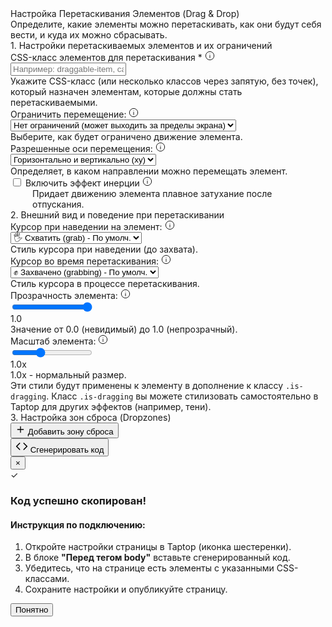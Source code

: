<div id="drag-drop-generator" class="generator-container">
  <div class="generator-header">
    <div class="generator-title">Настройка Перетаскивания Элементов (Drag & Drop)</div>
    <div class="generator-subtitle">Определите, какие элементы можно перетаскивать, как они будут себя вести, и куда их можно сбрасывать.</div>
  </div>

  <div class="settings-block">
    <div class="settings-section">
      <div class="settings-section-title">1. Настройки перетаскиваемых элементов и их ограничений</div>
      <div class="settings-row">
        <div class="setting-group">
          <div class="label-with-tooltip">
            <label for="dnd-draggable-selector">CSS-класс элементов для перетаскивания <span class="required-indicator">*</span></label>
            <span class="tooltip-icon" data-tooltip="Укажите CSS-класс (без точки), который назначен элементам, которые должны стать перетаскиваемыми. Можно указать несколько классов через запятую. Например: draggable-item, card">
              <svg width="16" height="16" viewBox="0 0 24 24" fill="none" xmlns="http://www.w3.org/2000/svg"><circle cx="12" cy="12" r="10" stroke="currentColor" stroke-width="1.5"/><path d="M12 17V11" stroke="currentColor" stroke-width="1.5" stroke-linecap="round"/><circle cx="12" cy="7.5" r="0.5" fill="currentColor" stroke="currentColor" stroke-width="0.5"/></svg>
            </span>
          </div>
          <input type="text" id="dnd-draggable-selector" class="text-input" placeholder="Например: draggable-item, card, widget">
          <div class="helper-text">Укажите CSS-класс (или несколько классов через запятую, без точек), который назначен элементам, которые должны стать перетаскиваемыми.</div>
        </div>
      </div>
      <div class="settings-row">
        <div class="setting-group">
          <div class="label-with-tooltip">
            <label for="dnd-containment-type">Ограничить перемещение:</label>
            <span class="tooltip-icon" data-tooltip="Определяет область, в которой элемент может перемещаться. 'Нет ограничений' - элемент может выходить за пределы экрана. 'Родительским элементом' - элемент не выйдет за границы своего прямого родителя. 'Вьюпортом' - элемент останется в видимой части окна. 'Пользовательским селектором' - укажите класс контейнера.">
              <svg width="16" height="16" viewBox="0 0 24 24" fill="none" xmlns="http://www.w3.org/2000/svg"><circle cx="12" cy="12" r="10" stroke="currentColor" stroke-width="1.5"/><path d="M12 17V11" stroke="currentColor" stroke-width="1.5" stroke-linecap="round"/><circle cx="12" cy="7.5" r="0.5" fill="currentColor" stroke="currentColor" stroke-width="0.5"/></svg>
            </span>
          </div>
          <select id="dnd-containment-type" class="select-styled">
            <option value="none" selected>Нет ограничений (может выходить за пределы экрана)</option>
            <option value="parent">Родительским элементом</option>
            <option value="viewport">Вьюпортом (экраном)</option>
            <option value="custom">Пользовательским селектором</option>
          </select>
          <div class="helper-text">Выберите, как будет ограничено движение элемента.</div>
</div>
<div class="setting-group" id="dnd-custom-containment-group" style="display: none;">
          <div class="label-with-tooltip">
            <label for="dnd-custom-containment-selector">CSS-селектор контейнера-ограничителя:</label>
            <span class="tooltip-icon" data-tooltip="Если выбрано ограничение 'Пользовательским селектором', укажите здесь CSS-класс этого контейнера (без точки). Например: drag-area">
              <svg width="16" height="16" viewBox="0 0 24 24" fill="none" xmlns="http://www.w3.org/2000/svg"><circle cx="12" cy="12" r="10" stroke="currentColor" stroke-width="1.5"/><path d="M12 17V11" stroke="currentColor" stroke-width="1.5" stroke-linecap="round"/><circle cx="12" cy="7.5" r="0.5" fill="currentColor" stroke="currentColor" stroke-width="0.5"/></svg>
            </span>
          </div>
  <input type="text" id="dnd-custom-containment-selector" class="text-input" placeholder="Например: drag-area">
  <div class="helper-text">Укажите CSS-класс (например, <code>my-container</code>) или ID (например, <code>#myContainer</code>).</div>
</div>
        <div class="setting-group">
          <div class="label-with-tooltip">
            <label for="dnd-axis">Разрешенные оси перемещения:</label>
            <span class="tooltip-icon" data-tooltip="Определяет, можно ли перемещать элемент по горизонтали (X), по вертикали (Y) или в любом направлении (XY).">
              <svg width="16" height="16" viewBox="0 0 24 24" fill="none" xmlns="http://www.w3.org/2000/svg"><circle cx="12" cy="12" r="10" stroke="currentColor" stroke-width="1.5"/><path d="M12 17V11" stroke="currentColor" stroke-width="1.5" stroke-linecap="round"/><circle cx="12" cy="7.5" r="0.5" fill="currentColor" stroke="currentColor" stroke-width="0.5"/></svg>
            </span>
          </div>
          <select id="dnd-axis" class="select-styled">
            <option value="xy" selected>Горизонтально и вертикально (xy)</option>
            <option value="x">Только горизонтально (x)</option>
            <option value="y">Только вертикально (y)</option>
          </select>
          <div class="helper-text">Определяет, в каком направлении можно перемещать элемент.</div>
        </div>
      </div>
      <div class="settings-row">
        <div class="setting-group">
          <div class="label-with-tooltip">
            <label class="checkbox-container">
              <input type="checkbox" id="dnd-inertia">
              <span class="checkmark"></span>
              <span class="checkbox-option-label">Включить эффект инерции</span>
            </label>
            <span class="tooltip-icon" data-tooltip="Придает движению элемента плавное затухание после отпускания, имитируя физическую инерцию.">
              <svg width="16" height="16" viewBox="0 0 24 24" fill="none" xmlns="http://www.w3.org/2000/svg"><circle cx="12" cy="12" r="10" stroke="currentColor" stroke-width="1.5"/><path d="M12 17V11" stroke="currentColor" stroke-width="1.5" stroke-linecap="round"/><circle cx="12" cy="7.5" r="0.5" fill="currentColor" stroke="currentColor" stroke-width="0.5"/></svg>
            </span>
          </div>
          <div class="helper-text" style="margin-left: 35px;">Придает движению элемента плавное затухание после отпускания.</div>
        </div>
      </div>
    </div>
    </div>
<div class="settings-block">      
<div class="settings-section">
        <div class="settings-section-title">2. Внешний вид и поведение при перетаскивании</div>
        <div class="settings-row">
          <div class="setting-group">
            <div class="label-with-tooltip">
              <label for="dnd-hover-cursor">Курсор при наведении на элемент:</label>
              <span class="tooltip-icon" data-tooltip="Выберите стиль курсора, который будет отображаться при наведении мыши на перетаскиваемый элемент (до его захвата).">
                <svg width="16" height="16" viewBox="0 0 24 24" fill="none" xmlns="http://www.w3.org/2000/svg"><circle cx="12" cy="12" r="10" stroke="currentColor" stroke-width="1.5"/><path d="M12 17V11" stroke="currentColor" stroke-width="1.5" stroke-linecap="round"/><circle cx="12" cy="7.5" r="0.5" fill="currentColor" stroke="currentColor" stroke-width="0.5"/></svg>
              </span>
            </div>
            <select id="dnd-hover-cursor" class="select-styled">
              <option value="grab" selected>🖐️ Схватить (grab) - По умолч.</option>
              <option value="pointer">👉 Указатель (pointer)</option>
              <option value="move">✥ Перемещение (move)</option>
              <option value="auto">Стиль браузера</option>
            </select>
            <div class="helper-text">Стиль курсора при наведении (до захвата).</div>
          </div>
          <div class="setting-group">
            <div class="label-with-tooltip">
              <label for="dnd-dragging-cursor">Курсор во время перетаскивания:</label>
              <span class="tooltip-icon" data-tooltip="Выберите стиль курсора, который будет отображаться непосредственно в процессе перетаскивания элемента.">
                <svg width="16" height="16" viewBox="0 0 24 24" fill="none" xmlns="http://www.w3.org/2000/svg"><circle cx="12" cy="12" r="10" stroke="currentColor" stroke-width="1.5"/><path d="M12 17V11" stroke="currentColor" stroke-width="1.5" stroke-linecap="round"/><circle cx="12" cy="7.5" r="0.5" fill="currentColor" stroke="currentColor" stroke-width="0.5"/></svg>
              </span>
            </div>
            <select id="dnd-dragging-cursor" class="select-styled">
              <option value="grabbing" selected>✊ Захвачено (grabbing) - По умолч.</option>
              <option value="move">✥ Перемещение (move)</option>
              <option value="no-change">Без изменений от hover</option>
              <option value="none">🚫 Скрыть курсор (none)</option>
              <option value="auto">Стиль браузера</option>
            </select>
            <div class="helper-text">Стиль курсора в процессе перетаскивания.</div>
          </div>
        </div>
        <div class="settings-row">
            <div class="setting-group">
                <div class="label-with-tooltip">
                  <label for="dnd-drag-opacity-slider">Прозрачность элемента:</label>
                  <span class="tooltip-icon" data-tooltip="От 0.0 (полностью прозрачный) до 1.0 (непрозрачный). Определяет видимость элемента во время перетаскивания.">
                    <svg width="16" height="16" viewBox="0 0 24 24" fill="none" xmlns="http://www.w3.org/2000/svg"><circle cx="12" cy="12" r="10" stroke="currentColor" stroke-width="1.5"/><path d="M12 17V11" stroke="currentColor" stroke-width="1.5" stroke-linecap="round"/><circle cx="12" cy="7.5" r="0.5" fill="currentColor" stroke="currentColor" stroke-width="0.5"/></svg>
                  </span>
                </div>
                <div class="slider-container">
                  <input type="range" id="dnd-drag-opacity-slider" class="slider" min="0" max="1" value="1" step="0.05">
                  <div class="slider-value">
                    <span id="dnd-drag-opacity-value" class="slider-value-primary">1.0</span>
                  </div>
                </div>
                <div class="helper-text">Значение от 0.0 (невидимый) до 1.0 (непрозрачный).</div>
            </div>
            <div class="setting-group">
                <div class="label-with-tooltip">
                  <label for="dnd-drag-scale-slider">Масштаб элемента:</label>
                  <span class="tooltip-icon" data-tooltip="От 0.5 (уменьшение в 2 раза) до 2.0 (увеличение в 2 раза). Значение 1.0 - без изменений.">
                    <svg width="16" height="16" viewBox="0 0 24 24" fill="none" xmlns="http://www.w3.org/2000/svg"><circle cx="12" cy="12" r="10" stroke="currentColor" stroke-width="1.5"/><path d="M12 17V11" stroke="currentColor" stroke-width="1.5" stroke-linecap="round"/><circle cx="12" cy="7.5" r="0.5" fill="currentColor" stroke="currentColor" stroke-width="0.5"/></svg>
                  </span>
                </div>
                <div class="slider-container">
                  <input type="range" id="dnd-drag-scale-slider" class="slider" min="0.5" max="2" value="1" step="0.05">
                  <div class="slider-value">
                    <span id="dnd-drag-scale-value" class="slider-value-primary">1.0x</span>
                  </div>
                </div>
                <div class="helper-text">1.0x - нормальный размер.</div>
            </div>
        </div>
        <div class="helper-text">Эти стили будут применены к элементу в дополнение к классу <code>.is-dragging</code>. Класс <code>.is-dragging</code> вы можете стилизовать самостоятельно в Taptop для других эффектов (например, тени).</div>
  </div>
    </div>

  <div class="settings-block">
    <div class="settings-section">
      <div class="settings-section-title">3. Настройка зон сброса (Dropzones)</div>
      <div id="dnd-dropzone-rules-container">
        </div>
      <button id="dnd-add-dropzone-rule-button" class="add-rule-button">
        <svg width="16" height="16" viewBox="0 0 24 24" fill="none" xmlns="http://www.w3.org/2000/svg">
          <path d="M12 5V19M5 12H19" stroke="currentColor" stroke-width="2" stroke-linecap="round" stroke-linejoin="round"/>
        </svg>
        Добавить зону сброса
      </button>
    </div>
  </div>

  <div class="action-section">
    <button id="generate-btn" class="generate-button">
      <svg width="20" height="20" viewBox="0 0 24 24" fill="none" xmlns="http://www.w3.org/2000/svg"><path d="M16 18l6-6-6-6" stroke="currentColor" stroke-width="2" stroke-linecap="round" stroke-linejoin="round"/><path d="M8 6l-6 6 6 6" stroke="currentColor" stroke-width="2" stroke-linecap="round" stroke-linejoin="round"/></svg>
      <span class="button-text">Сгенерировать код</span>
    </button>
  </div>

  <div id="success-modal" class="modal">
    <div class="modal-content">
      <button class="close-modal">&times;</button>
      <div class="modal-header">
        <div class="success-icon">✓</div>
        <h3>Код успешно скопирован!</h3>
      </div>
      <div class="instruction-block">
        <h4>Инструкция по подключению:</h4>
        <ol>
          <li>Откройте настройки страницы в Taptop (иконка шестеренки).</li>
          <li>В блоке <strong>"Перед тегом body"</strong> вставьте сгенерированный код.</li>
          <li>Убедитесь, что на странице есть элементы с указанными CSS-классами.</li>
          <li>Сохраните настройки и опубликуйте страницу.</li>
        </ol>
      </div>
      <button class="close-button">Понятно</button>
    </div>
  </div>
</div>

<template id="dnd-dropzone-rule-template">
  <div class="rule-card dnd-dropzone-rule-card" data-rule-id="">
    <div class="rule-header">
      <div class="rule-title">Зона сброса <span class="rule-badge rule-number">1</span></div>
      <button class="remove-rule-button" type="button" aria-label="Удалить зону сброса">
        <svg width="16" height="16" viewBox="0 0 24 24" fill="none" xmlns="http://www.w3.org/2000/svg"><path d="M18 6L6 18M6 6l12 12" stroke="currentColor" stroke-width="2" stroke-linecap="round" stroke-linejoin="round"/></svg>
      </button>
    </div>
    <div class="rule-body">
      <div class="settings-row">
        <div class="setting-group">
          <label for="dnd-dropzone-selector-template">CSS-класс зоны сброса <span class="required-indicator">*</span></label>
          <input type="text" class="text-input dnd-dropzone-selector" id="dnd-dropzone-selector-template" name="dropzoneSelector" placeholder="Например: drop-target-area">
          <div class="helper-text">Укажите CSS-класс элемента, который будет служить зоной для сброса.</div>
        </div>
        <div class="setting-group">
          <label for="dnd-accept-draggables-template">CSS-класс принимаемых элементов <span class="required-indicator">*</span></label>
          <input type="text" class="text-input dnd-accept-draggables" id="dnd-accept-draggables-template" name="acceptDraggables" placeholder="Например: draggable-item">
          <div class="helper-text">Укажите CSS-класс перетаскиваемых элементов, которые можно сбросить в эту зону.</div>
        </div>
      </div>
      <div class="settings-row">
        <div class="setting-group">
          <label for="dnd-ondragenter-class-template">CSS-класс для зоны при перетаскивании над ней (опционально)</label>
          <input type="text" class="text-input dnd-ondragenter-class" id="dnd-ondragenter-class-template" name="onDragEnterClass" placeholder="Например: drop-active">
          <div class="helper-text">Этот класс будет добавлен зоне, когда совместимый элемент перетаскивается над ней.</div>
        </div>
        <div class="setting-group">
          <label for="dnd-candrop-class-template">CSS-класс для перетаскиваемого элемента над зоной (опционально)</label>
          <input type="text" class="text-input dnd-candrop-class" id="dnd-candrop-class-template" name="canDropClass" placeholder="Например: can-be-dropped">
          <div class="helper-text">Этот класс будет добавлен перетаскиваемому элементу, когда он находится над этой зоной и может быть сброшен.</div>
        </div>
      </div>
      <div class="settings-row">
        <div class="setting-group">
          <label for="dnd-ondrop-draggable-class-template">CSS-класс для ЭЛЕМЕНТА после сброса (опционально)</label>
          <input type="text" class="text-input dnd-ondrop-draggable-class" id="dnd-ondrop-draggable-class-template" name="onDropDraggableClass" placeholder="Например: item-placed">
          <div class="helper-text">Если указан, этот класс будет добавлен к перетаскиваемому элементу после сброса в эту зону.</div>
        </div>
        <div class="setting-group">
          <label for="dnd-ondrop-dropzone-class-template">CSS-класс для ЗОНЫ после сброса (опционально)</label>
          <input type="text" class="text-input dnd-ondrop-dropzone-class" id="dnd-ondrop-dropzone-class-template" name="onDropDownzoneClass" placeholder="Например: zone-filled">
          <div class="helper-text">Если указан, этот класс будет добавлен к зоне сброса после сброса в нее элемента.</div>
        </div>
      </div>
      <div class="settings-row">
        <div class="setting-group">
          <div class="label-with-tooltip">
            <label for="dnd-drop-behavior-template">Поведение элемента после сброса:</label>
            <span class="tooltip-icon" data-tooltip="Определяет, что произойдет с элементом после сброса в эту зону. 'Ничего не делать' - элемент остается там, где его сбросили. 'По центру' - элемент автоматически перемещается в центр зоны. 'Скрыть элемент' - элемент становится невидимым.">
              <svg width="16" height="16" viewBox="0 0 24 24" fill="none" xmlns="http://www.w3.org/2000/svg"><circle cx="12" cy="12" r="10" stroke="currentColor" stroke-width="1.5"/><path d="M12 17V11" stroke="currentColor" stroke-width="1.5" stroke-linecap="round"/><circle cx="12" cy="7.5" r="0.5" fill="currentColor" stroke="currentColor" stroke-width="0.5"/></svg>
            </span>
          </div>
          <select class="select-styled dnd-drop-behavior" id="dnd-drop-behavior-template" name="dropBehavior">
            <option value="none">⚫ Ничего не делать (оставить где сбросили)</option>
            <option value="center" selected>📍 По центру зоны</option>
            <option value="hide">👻 Скрыть элемент</option>
          </select>
          <div class="helper-text">Выберите, что произойдет с элементом после сброса.</div>
        </div>
      </div>
      
      <div class="settings-row">
        <div class="setting-group">
          <div class="label-with-tooltip">
            <label class="checkbox-container">
              <input type="checkbox" class="dnd-snap-and-lock" id="dnd-snap-and-lock-template" name="snapAndLock">
              <span class="checkmark"></span>
              <span class="checkbox-option-label">Запретить дальнейшее перетаскивание после сброса</span>
            </label>
            <span class="tooltip-icon" data-tooltip="При включении элемент будет заблокирован от дальнейшего перетаскивания после сброса в эту зону, и курсор над ним будет скрыт.">
              <svg width="16" height="16" viewBox="0 0 24 24" fill="none" xmlns="http://www.w3.org/2000/svg"><circle cx="12" cy="12" r="10" stroke="currentColor" stroke-width="1.5"/><path d="M12 17V11" stroke="currentColor" stroke-width="1.5" stroke-linecap="round"/><circle cx="12" cy="7.5" r="0.5" fill="currentColor" stroke="currentColor" stroke-width="0.5"/></svg>
            </span>
          </div>
          <div class="helper-text" style="margin-left: 35px;">Элемент будет заблокирован от дальнейшего перетаскивания и курсор над ним будет скрыт.</div>
        </div>
      </div>
      </div>
    </div>
  </div>
</template>
